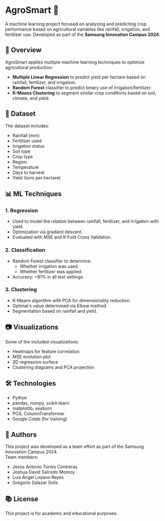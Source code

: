 # AgroSmart 🌾
A machine learning project focused on analyzing and predicting crop performance based on agricultural variables like rainfall, irrigation, and fertilizer use. Developed as part of the **Samsung Innovation Campus 2024**.

## 📌 Overview

AgroSmart applies multiple machine learning techniques to optimize agricultural production:
- **Multiple Linear Regression** to predict yield per hectare based on rainfall, fertilizer, and irrigation.
- **Random Forest** classifier to predict binary use of irrigation/fertilizer.
- **K-Means Clustering** to segment similar crop conditions based on soil, climate, and yield.

## 🚜 Dataset

The dataset includes:
- Rainfall (mm)
- Fertilizer used
- Irrigation status
- Soil type
- Crop type
- Region
- Temperature
- Days to harvest
- Yield (tons per hectare)

## 📊 ML Techniques

### 1. Regression
- Used to model the relation between rainfall, fertilizer, and irrigation with yield.
- Optimization via gradient descent.
- Evaluated with MSE and K-Fold Cross Validation.

### 2. Classification
- Random Forest classifier to determine:
  - Whether irrigation was used.
  - Whether fertilizer was applied.
- Accuracy: ~81% in all test settings.

### 3. Clustering
- K-Means algorithm with PCA for dimensionality reduction.
- Optimal `k` value determined via Elbow method.
- Segmentation based on rainfall and yield.

## 📷 Visualizations
Some of the included visualizations:
- Heatmaps for feature correlation
- MSE evolution plot
- 3D regression surface
- Clustering diagrams and PCA projection

## 🛠️ Technologies
- Python
- pandas, numpy, scikit-learn
- matplotlib, seaborn
- PCA, ColumnTransformer
- Google Colab (for training)

## 🧠 Authors
This project was developed as a team effort as part of the Samsung Innovation Campus 2024.  
Team members:
- Jesús Antonio Torres Contreras
- Joshua David Salcedo Monroy
- Luis Ángel Lozano Reyes
- Gregorio Salazar Solís

## 📚 License
This project is for academic and educational purposes.

